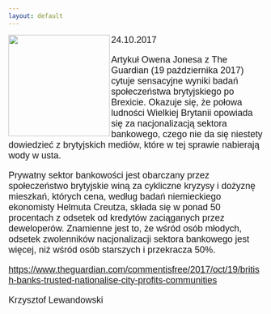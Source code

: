 ```yaml
---
layout: default
---
```

<img src="{{site.baseurl}}\articles\pictures\465.7360.jpg"  align="left" width="200"><!--236-->
<p style="margin: 0px 0px 18px; font-size: 18px; font-family: Helvetica;">24.10.2017</p>
<p style="margin: 0px 0px 18px; font-size: 18px; font-family: Helvetica;">Artykuł Owena Jonesa z The Guardian (19 października 2017) cytuje sensacyjne wyniki badań społeczeństwa brytyjskiego po Brexicie. Okazuje się, że połowa ludności Wielkiej Brytanii opowiada się za nacjonalizacją sektora bankowego, czego nie da się niestety dowiedzieć z brytyjskich mediów, które w tej sprawie nabierają wody w usta.</p>
<p style="margin: 0px 0px 18px; font-size: 18px; font-family: Helvetica;">Prywatny sektor bankowości jest obarczany przez społeczeństwo brytyjskie winą za cykliczne kryzysy i dożyznę mieszkań, których cena, według badań niemieckiego ekonomisty Helmuta Creutza, składa się w ponad 50 procentach z odsetek od kredytów zaciąganych przez deweloperów. Znamienne jest to, że wśród osób młodych, odsetek zwolenników nacjonalizacji sektora bankowego jest więcej, niż wśród osób starszych i przekracza 50%.</p>
<p style="margin: 0px 0px 18px; font-size: 18px; font-family: Helvetica;"><a href="https://www.theguardian.com/commentisfree/2017/oct/19/british-banks-trusted-nationalise-city-profits-communities" title="" target="">https://www.theguardian.com/commentisfree/2017/oct/19/british-banks-trusted-nationalise-city-profits-communities</a></p>
<p style="margin: 0px 0px 18px; font-size: 18px; font-family: Helvetica;">Krzysztof Lewandowski</p>